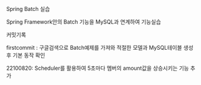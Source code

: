 Spring Batch 실습

Spring Framework안의 Batch 기능을 MySQL과 연계하여 기능실습


커밋기록

firstcommit : 구글검색으로 Batch예제를 가져와 적절한 모델과 MySQL테이블 생성 후 기본 동작 확인

22100820: Scheduler를 활용하여 5초마다 멤버의 amount값을 상승시키는 기능 추가



